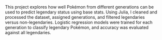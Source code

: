 This project explores how well Pokémon from different generations can be used to predict legendary status using base stats. 
Using Julia, I cleaned and processed the dataset, assigned generations, and filtered legendaries versus non-legendaries. 
Logistic regression models were trained for each generation to classify legendary Pokémon, and accuracy was evaluated against all legendaries.
